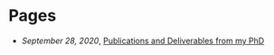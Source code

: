 # Pages

- *September 28, 2020*, [Publications and Deliverables from my PhD](posts/2020-09-28-struct-diff.html)